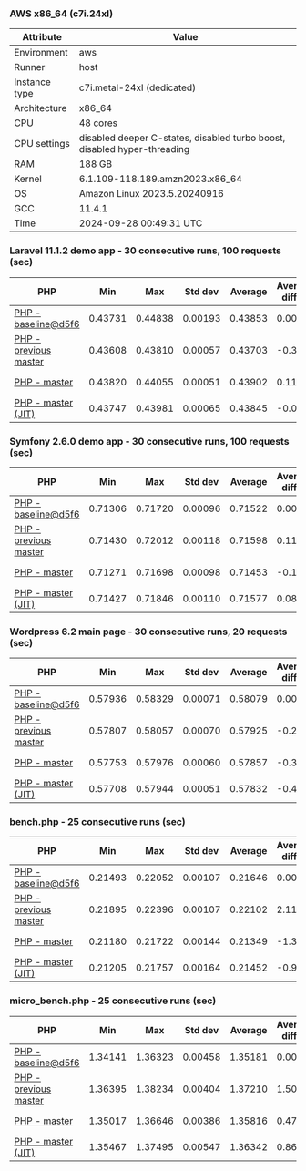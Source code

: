 ### AWS x86_64 (c7i.24xl)

|  Attribute    |     Value      |
|---------------|----------------|
| Environment   |aws|
| Runner        |host|
| Instance type |c7i.metal-24xl (dedicated)|
| Architecture  |x86_64
| CPU           |48 cores|
| CPU settings  |disabled deeper C-states, disabled turbo boost, disabled hyper-threading|
| RAM           |188 GB|
| Kernel        |6.1.109-118.189.amzn2023.x86_64|
| OS            |Amazon Linux 2023.5.20240916|
| GCC           |11.4.1|
| Time          |2024-09-28 00:49:31 UTC|

### Laravel 11.1.2 demo app - 30 consecutive runs, 100 requests (sec)

|     PHP     |     Min     |     Max     |    Std dev   |   Average  |  Average diff % |   Median   | Median diff % |     Memory    |
|-------------|-------------|-------------|--------------|------------|-----------------|------------|---------------|---------------|
|[PHP - baseline@d5f6](https://github.com/php/php-src/commit/d5f6e56610)|0.43731|0.44838|0.00193|0.43853|0.00%|0.43815|0.00%|41.86 MB|
|[PHP - previous master](https://github.com/php/php-src/commit/b32a941b8e)|0.43608|0.43810|0.00057|0.43703|-0.34%|0.43688|-0.29%|41.80 MB|
|[PHP - master](https://github.com/php/php-src/commit/332e9a47ae)|0.43820|0.44055|0.00051|0.43902|0.11%|0.43894|0.18%|41.80 MB|
|[PHP - master (JIT)](https://github.com/php/php-src/commit/332e9a47ae)|0.43747|0.43981|0.00065|0.43845|-0.02%|0.43824|0.02%|41.80 MB|

### Symfony 2.6.0 demo app - 30 consecutive runs, 100 requests (sec)

|     PHP     |     Min     |     Max     |    Std dev   |   Average  |  Average diff % |   Median   | Median diff % |     Memory    |
|-------------|-------------|-------------|--------------|------------|-----------------|------------|---------------|---------------|
|[PHP - baseline@d5f6](https://github.com/php/php-src/commit/d5f6e56610)|0.71306|0.71720|0.00096|0.71522|0.00%|0.71514|0.00%|37.38 MB|
|[PHP - previous master](https://github.com/php/php-src/commit/b32a941b8e)|0.71430|0.72012|0.00118|0.71598|0.11%|0.71565|0.07%|37.38 MB|
|[PHP - master](https://github.com/php/php-src/commit/332e9a47ae)|0.71271|0.71698|0.00098|0.71453|-0.10%|0.71438|-0.11%|37.38 MB|
|[PHP - master (JIT)](https://github.com/php/php-src/commit/332e9a47ae)|0.71427|0.71846|0.00110|0.71577|0.08%|0.71562|0.07%|37.38 MB|

### Wordpress 6.2 main page - 30 consecutive runs, 20 requests (sec)

|     PHP     |     Min     |     Max     |    Std dev   |   Average  |  Average diff % |   Median   | Median diff % |     Memory    |
|-------------|-------------|-------------|--------------|------------|-----------------|------------|---------------|---------------|
|[PHP - baseline@d5f6](https://github.com/php/php-src/commit/d5f6e56610)|0.57936|0.58329|0.00071|0.58079|0.00%|0.58081|0.00%|43.00 MB|
|[PHP - previous master](https://github.com/php/php-src/commit/b32a941b8e)|0.57807|0.58057|0.00070|0.57925|-0.27%|0.57919|-0.28%|43.00 MB|
|[PHP - master](https://github.com/php/php-src/commit/332e9a47ae)|0.57753|0.57976|0.00060|0.57857|-0.38%|0.57856|-0.39%|43.00 MB|
|[PHP - master (JIT)](https://github.com/php/php-src/commit/332e9a47ae)|0.57708|0.57944|0.00051|0.57832|-0.43%|0.57840|-0.41%|43.00 MB|

### bench.php - 25 consecutive runs (sec)

|     PHP     |     Min     |     Max     |    Std dev   |   Average  |  Average diff % |   Median   | Median diff % |     Memory    |
|-------------|-------------|-------------|--------------|------------|-----------------|------------|---------------|---------------|
|[PHP - baseline@d5f6](https://github.com/php/php-src/commit/d5f6e56610)|0.21493|0.22052|0.00107|0.21646|0.00%|0.21635|0.00%|26.17 MB|
|[PHP - previous master](https://github.com/php/php-src/commit/b32a941b8e)|0.21895|0.22396|0.00107|0.22102|2.11%|0.22081|2.06%|26.23 MB|
|[PHP - master](https://github.com/php/php-src/commit/332e9a47ae)|0.21180|0.21722|0.00144|0.21349|-1.37%|0.21315|-1.48%|26.23 MB|
|[PHP - master (JIT)](https://github.com/php/php-src/commit/332e9a47ae)|0.21205|0.21757|0.00164|0.21452|-0.90%|0.21439|-0.91%|26.23 MB|

### micro_bench.php - 25 consecutive runs (sec)

|     PHP     |     Min     |     Max     |    Std dev   |   Average  |  Average diff % |   Median   | Median diff % |     Memory    |
|-------------|-------------|-------------|--------------|------------|-----------------|------------|---------------|---------------|
|[PHP - baseline@d5f6](https://github.com/php/php-src/commit/d5f6e56610)|1.34141|1.36323|0.00458|1.35181|0.00%|1.35218|0.00%|20.42 MB|
|[PHP - previous master](https://github.com/php/php-src/commit/b32a941b8e)|1.36395|1.38234|0.00404|1.37210|1.50%|1.37133|1.42%|20.48 MB|
|[PHP - master](https://github.com/php/php-src/commit/332e9a47ae)|1.35017|1.36646|0.00386|1.35816|0.47%|1.35871|0.48%|20.48 MB|
|[PHP - master (JIT)](https://github.com/php/php-src/commit/332e9a47ae)|1.35467|1.37495|0.00547|1.36342|0.86%|1.36356|0.84%|20.49 MB|

